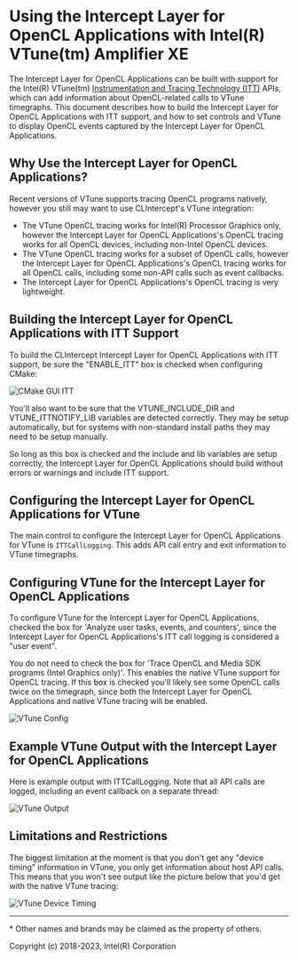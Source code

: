 # Using the Intercept Layer for OpenCL Applications with Intel(R) VTune(tm) Amplifier XE

The Intercept Layer for OpenCL Applications can be built with support for the
Intel(R) VTune(tm) [Instrumentation and Tracing Technology (ITT)][itt] APIs, which
can add information about OpenCL-related calls to VTune timegraphs.  This document
describes how to build the Intercept Layer for OpenCL Applications with ITT support,
and how to set controls and VTune to display OpenCL events captured by the
Intercept Layer for OpenCL Applications.

## Why Use the Intercept Layer for OpenCL Applications?

Recent versions of VTune supports tracing OpenCL programs natively, however you still
may want to use CLIntercept's VTune integration:

* The VTune OpenCL tracing works for Intel(R) Processor Graphics only, however the
  Intercept Layer for OpenCL Applications's OpenCL tracing works for all OpenCL
  devices, including non-Intel OpenCL devices.
* The VTune OpenCL tracing works for a subset of OpenCL calls, however the Intercept
  Layer for OpenCL Applications's OpenCL tracing works for all OpenCL calls, including
  some non-API calls such as event callbacks.
* The Intercept Layer for OpenCL Applications's OpenCL tracing is very lightweight.

## Building the Intercept Layer for OpenCL Applications with ITT Support

To build the CLIntercept Intercept Layer for OpenCL Applications with ITT support,
be sure the "ENABLE_ITT" box is checked when configuring CMake:

![CMake GUI ITT](images/cmake_itt.png)

You'll also want to be sure that the VTUNE_INCLUDE_DIR and VTUNE_ITTNOTIFY_LIB
variables are detected correctly.  They may be setup automatically, but for systems with
non-standard install paths they may need to be setup manually.

So long as this box is checked and the include and lib variables are setup correctly,
the Intercept Layer for OpenCL Applications should build without errors or warnings and
include ITT support.

## Configuring the Intercept Layer for OpenCL Applications for VTune

The main control to configure the Intercept Layer for OpenCL Applications for VTune
is `ITTCallLogging`.  This adds API call entry and exit information to VTune timegraphs.

## Configuring VTune for the Intercept Layer for OpenCL Applications

To configure VTune for the Intercept Layer for OpenCL Applications, checked the box for
'Analyze user tasks, events, and counters', since the Intercept Layer for OpenCL
Applications's ITT call logging is considered a "user event".

You do not need to check the box for 'Trace OpenCL and Media SDK programs (Intel Graphics
only)'.  This enables the native VTune support for OpenCL tracing.  If this box is checked
you'll likely see some OpenCL calls twice on the timegraph, since both the Intercept Layer
for OpenCL Applications and native VTune tracing will be enabled.

![VTune Config](images/vtune_config.png)

## Example VTune Output with the Intercept Layer for OpenCL Applications

Here is example output with ITTCallLogging.  Note that all API calls are logged, including
an event callback on a separate thread:

![VTune Output](images/vtune_output.png)

## Limitations and Restrictions

The biggest limitation at the moment is that you don't get any "device timing" information
in VTune, you only get information about host API calls.  This means that you won't see
output like the picture below that you'd get with the native VTune tracing:

![VTune Device Timing](images/vtune_device_timing.png)

---

\* Other names and brands may be claimed as the property of others.

Copyright (c) 2018-2023, Intel(R) Corporation

[itt]: https://software.intel.com/en-us/node/544195
